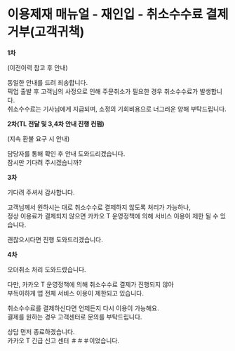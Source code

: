 # 이용제재 매뉴얼 - 재인입 - 취소수수료 결제거부(고객귀책)

**1차**

(이전이력 참고 후 안내)

동일한 안내를 드려 죄송합니다.   
픽업 출발 후 고객님의 사정으로 인해 주문취소가 필요한 경우 취소수수료가 발생합니다.  
취소수수료는 기사님에게 지급되며, 소정의 기회비용으로 너그러운 양해 부탁드립니다.

**2차(TL 전달 및 3,4차 안내 진행 컨펌)**

(지속 환불 요구 시 안내)

담당자를 통해 확인 후 안내 도와드리겠습니다.   
잠시만 기다려 주시겠습니까?

**3차**

기다려 주셔서 감사합니다.

고객님께서 원하시는 대로 취소수수료 결제하지 않도록 처리가 가능하나,  
정상 이용료가 결제되지 않으면 카카오 T 운영정책에 의해 서비스 이용이 제한 될 수 있습니다.

괜찮으시다면 진행 도와드리겠습니다.

**4차**

오더취소 처리 도와드렸습니다.

다만, 카카오 T 운영정책에 의해 취소수수료 결제가 진행되지 않아  
부득이하게 앱 전체 서비스 이용이 제한되고 있습니다.

취소수수료를 결제하신다면 언제든지 다시 이용이 가능해요.   
결제를 원하는 경우 고객센터로 문의를 부탁드립니다.

상담 먼저 종료하겠습니다.   
카카오 T 긴급 신고 센터 ＃＃＃이었습니다.